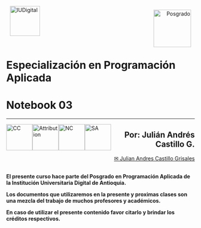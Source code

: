 <div align="left">
<p><img alt="IUDigital" height="80px" src="https://www.iudigital.edu.co/images/11.-IU-DIGITAL.png" align="left" hspace="10px" vspace="0px"></p></div>
<div> </div>
<div align="right">
<p><img alt="Posgrado" height="100" src="https://www.iudigital.edu.co/images/Oferta%20Educativa/Especializacion/EPAplicada/Banner-Especializacion-en-Programacion-Aplicada.webp" align="right" hspace="10px" vspace="10px"></p></div>
<br></br>
<br></br>
<br></br>
<h1> <b> Especialización en Programación Aplicada </b> </h1>
<p>
<h1> <b> Notebook 03 </b> </h1>
<hr size=10 noshade color="red">
</p>
<p>
<img alt="CC" height="70px" src="https://creativecommons.org/images/deed/cc_blue_x2.png" align="left" hspace="0px" vspace="0px">
<img alt="Attribution" height="70px" src="https://creativecommons.org/images/deed/attribution_icon_blue_x2.png" align="left" hspace="0px" vspace="0px">
<img alt="NC" height="70px" src="https://creativecommons.org/images/deed/nc_blue_x2.png" align="left" hspace="0px" vspace="0px">
<img alt="SA" height="70px" src="https://creativecommons.org/images/deed/sa_blue_x2.png" align="left" hspace="0px" vspace="0px">
</p>
<div align="right">
<h2> <b> Por: Julián Andrés Castillo G. </b> </h2>
<a href="mailto:julian.castillo@iudigital.edu.co"> ✉ Julian Andres Castillo Grisales </a></div>
<br>
<div align="left">

**El presente curso hace parte del Posgrado en Programación Aplicada de la Institución Universitaria Digital de Antioquia.**

**Los documentos que utilizaremos en la presente y proximas clases son una mezcla del trabajo de muchos profesores y académicos.**

**En caso de utilizar el presente contenido favor citarlo y brindar los créditos respectivos.**

</div>
